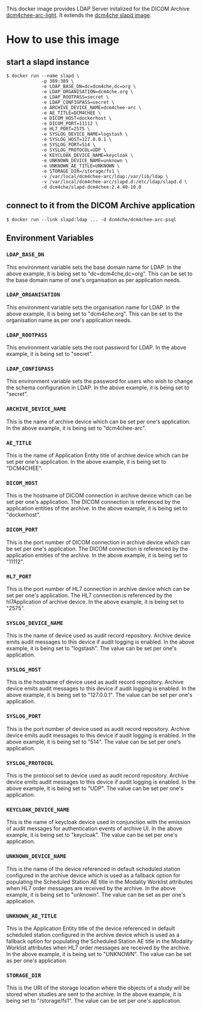 This docker image provides LDAP Server initalized for the DICOM Archive
[dcm4chee-arc-light](https://github.com/dcm4che/dcm4chee-arc-light/wiki).
It extends the [dcm4che slapd image](https://hub.docker.com/r/dcm4che/slapd/).

# How to use this image

## start a slapd instance

```console
$ docker run --name slapd \
             -p 389:389 \
             -e LDAP_BASE_DN=dc=dcm4che,dc=org \
             -e LDAP_ORGANISATION=dcm4che.org \
             -e LDAP_ROOTPASS=secret \
             -e LDAP_CONFIGPASS=secret \
             -e ARCHIVE_DEVICE_NAME=dcm4chee-arc \
             -e AE_TITLE=DCM4CHEE \
             -e DICOM_HOST=dockerhost \
             -e DICOM_PORT=11112 \
             -e HL7_PORT=2575 \
             -e SYSLOG_DEVICE_NAME=logstash \
             -e SYSLOG_HOST=127.0.0.1 \
             -e SYSLOG_PORT=514 \
             -e SYSLOG_PROTOCOL=UDP \
             -e KEYCLOAK_DEVICE_NAME=keycloak \
             -e UNKNOWN_DEVICE_NAME=unknown \
             -e UNKNOWN_AE_TITLE=UNKNOWN \
             -e STORAGE_DIR=/storage/fs1 \
             -v /var/local/dcm4chee-arc/ldap:/var/lib/ldap \
             -v /var/local/dcm4chee-arc/slapd.d:/etc/ldap/slapd.d \
             -d dcm4che/slapd-dcm4chee:2.4.40-10.0
```
## connect to it from the DICOM Archive application

```console
$ docker run --link slapd:ldap ... -d dcm4che/dcm4chee-arc-psql
```

## Environment Variables

### `LDAP_BASE_DN`

This environment variable sets the base domain name for LDAP. In the above example, it is being set to "dc=dcm4che,dc=org".
This can be set to the base domain name of one's organisation as per application needs.

### `LDAP_ORGANISATION`

This environment variable sets the organisation name for LDAP. In the above example, it is being set to "dcm4che.org".
This can be set to the organisation name as per one's application needs.

### `LDAP_ROOTPASS`

This environment variable sets the root password for LDAP. In the above example, it is being set to "secret".

### `LDAP_CONFIGPASS`

This environment variable sets the password for users who wish to change the schema configuration in LDAP. 
In the above example, it is being set to "secret".

### `ARCHIVE_DEVICE_NAME`

This is the name of archive device which can be set per one's application. In the above example, it is being set to 
"dcm4chee-arc".

### `AE_TITLE`

This is the name of Application Entity title of archive device which can be set per one's application. 
In the above example, it is being set to "DCM4CHEE".

### `DICOM_HOST`

This is the hostname of DICOM connection in archive device which can be set per one's application. The DICOM connection 
is referenced by the application entities of the archive. In the above example, it is being set to "dockerhost".

### `DICOM_PORT`

This is the port number of DICOM connection in archive device which can be set per one's application. The DICOM connection 
is referenced by the application entities of the archive. In the above example, it is being set to "11112".

### `HL7_PORT`

This is the port number of HL7 connection in archive device which can be set per one's application. The HL7 connection is 
referenced by the hl7Application of archive device. In the above example, it is being set to "2575".

### `SYSLOG_DEVICE_NAME`

This is the name of device used as audit record repository. Archive device emits audit messages to this device if 
audit logging is enabled. In the above example, it is being set to "logstash". The value can be set per one's application.

### `SYSLOG_HOST`

This is the hostname of device used as audit record repository. Archive device emits audit messages to this device if 
audit logging is enabled. In the above example, it is being set to "127.0.0.1". The value can be set per one's application.

### `SYSLOG_PORT`

This is the port number of device used as audit record repository. Archive device emits audit messages to this device if 
audit logging is enabled. In the above example, it is being set to "514". The value can be set per one's application.

### `SYSLOG_PROTOCOL`

This is the protocol set to device used as audit record repository. Archive device emits audit messages to this device if 
audit logging is enabled. In the above example, it is being set to "UDP". The value can be set per one's application.

### `KEYCLOAK_DEVICE_NAME`

This is the name of keycloak device used in conjunction with the emission of audit messages for authentication events of 
archive UI. In the above example, it is being set to "keycloak". The value can be set per one's application.

### `UNKNOWN_DEVICE_NAME`

This is the name of the device referenced in default scheduled station configured in the archive device which is used  as 
a fallback option for populating the Scheduled Station AE title in the Modality Worklist attributes when HL7 order messages 
are received by the archive. In the above example, it is being set to "unknown". The value can be set as per one's application.

### `UNKNOWN_AE_TITLE`

This is the Application Entity title of the device referenced in default scheduled station configured in the archive device which is used  as 
a fallback option for populating the Scheduled Station AE title in the Modality Worklist attributes when HL7 order messages 
are received by the archive. In the above example, it is being set to "UNKNOWN". The value can be set as per one's application.


### `STORAGE_DIR`

This is the URI of the storage location where the objects of a study will be stored when studies are sent to the archive.
In the above example, it is being set to "/storage/fs1". The value can be set per one's application.
